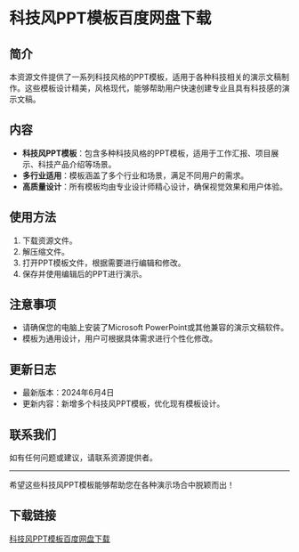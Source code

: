 # 科技风PPT模板百度网盘下载

## 简介
本资源文件提供了一系列科技风格的PPT模板，适用于各种科技相关的演示文稿制作。这些模板设计精美，风格现代，能够帮助用户快速创建专业且具有科技感的演示文稿。

## 内容
- **科技风PPT模板**：包含多种科技风格的PPT模板，适用于工作汇报、项目展示、科技产品介绍等场景。
- **多行业适用**：模板涵盖了多个行业和场景，满足不同用户的需求。
- **高质量设计**：所有模板均由专业设计师精心设计，确保视觉效果和用户体验。

## 使用方法
1. 下载资源文件。
2. 解压缩文件。
3. 打开PPT模板文件，根据需要进行编辑和修改。
4. 保存并使用编辑后的PPT进行演示。

## 注意事项
- 请确保您的电脑上安装了Microsoft PowerPoint或其他兼容的演示文稿软件。
- 模板为通用设计，用户可根据具体需求进行个性化修改。

## 更新日志
- 最新版本：2024年6月4日
- 更新内容：新增多个科技风PPT模板，优化现有模板设计。

## 联系我们
如有任何问题或建议，请联系资源提供者。

---

希望这些科技风PPT模板能够帮助您在各种演示场合中脱颖而出！

## 下载链接

[科技风PPT模板百度网盘下载](https://pan.quark.cn/s/86fc0a950a3a)